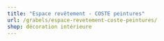 ```yaml
---
title: "Espace revêtement - COSTE peintures"
url: /grabels/espace-revetement-coste-peintures/
shop: décoration intérieure
---
```


